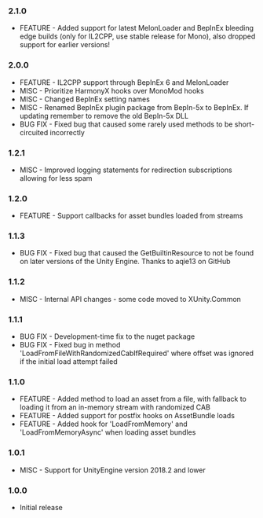 ﻿### 2.1.0
 * FEATURE - Added support for latest MelonLoader and BepInEx bleeding edge builds (only for IL2CPP, use stable release for Mono), also dropped support for earlier versions!

### 2.0.0
 * FEATURE - IL2CPP support through BepInEx 6 and MelonLoader
 * MISC - Prioritize HarmonyX hooks over MonoMod hooks
 * MISC - Changed BepInEx setting names
 * MISC - Renamed BepInEx plugin package from BepIn-5x to BepInEx. If updating remember to remove the old BepIn-5x DLL
 * BUG FIX - Fixed bug that caused some rarely used methods to be short-circuited incorrectly

### 1.2.1
 * MISC - Improved logging statements for redirection subscriptions allowing for less spam

### 1.2.0
 * FEATURE - Support callbacks for asset bundles loaded from streams

### 1.1.3
 * BUG FIX - Fixed bug that caused the GetBuiltinResource to not be found on later versions of the Unity Engine. Thanks to aqie13 on GitHub

### 1.1.2
 * MISC - Internal API changes - some code moved to XUnity.Common

### 1.1.1
 * BUG FIX - Development-time fix to the nuget package
 * BUG FIX - Fixed bug in method 'LoadFromFileWithRandomizedCabIfRequired' where offset was ignored if the initial load attempt failed

### 1.1.0
 * FEATURE - Added method to load an asset from a file, with fallback to loading it from an in-memory stream with randomized CAB
 * FEATURE - Added support for postfix hooks on AssetBundle loads
 * FEATURE - Added hook for 'LoadFromMemory' and 'LoadFromMemoryAsync' when loading asset bundles

### 1.0.1
 * MISC - Support for UnityEngine version 2018.2 and lower

### 1.0.0
 * Initial release

